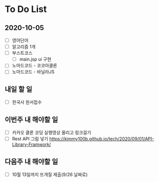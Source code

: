 # To Do List

## 2020-10-05

- [ ] 영어단어
- [ ] 알고리즘 1개
- [ ] 부스트코스
  - [ ] main.jsp ui 구현
- [ ] 노마드코드 - 코코아클론
- [ ] 노마드코드 - 바닐라JS

## 내일 할 일
- [ ] 한국사 원서접수

## 이번주 내 해야할 일

- [ ] 카카오 클론 코딩 실행영상 올리고 링크걸기
- [ ] Rest API 그림 넣기 <https://kimmy100b.github.io/tech/2020/09/01/API-Library-Framwork/>

## 다음주 내 해야할 일

- [ ] 10월 13일까지 뜨개질 제출(9/26 날짜로)
